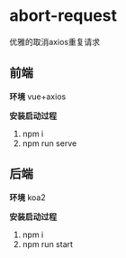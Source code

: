 # abort-request
优雅的取消axios重复请求

## 前端

**环境**
vue+axios

**安装启动过程**
1. npm i
2. npm run serve


## 后端

**环境**
koa2

**安装启动过程**
1. npm i
2. npm run start
